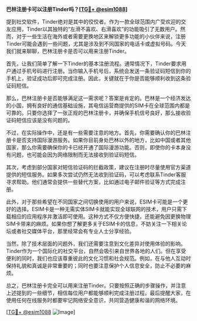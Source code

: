 **巴林注册卡可以注册Tinder吗？[[TG💪+ @esim1088](https://t.me/s/esim1088)]**

提到社交软件，Tinder绝对是其中的佼佼者。作为一款全球范围内广受欢迎的交友应用，Tinder以其独特的“左滑不喜欢、右滑喜欢”的功能吸引了无数用户。然而，对于一些生活在海外或者需要更换地区来解锁更多功能的小伙伴来说，注册Tinder可能会遇到一些问题，尤其是涉及到不同国家的电话卡或虚拟号码。今天我们就来聊聊，巴林注册卡是否可以用来注册Tinder。

首先，让我们简单了解一下Tinder的基本注册流程。通常情况下，Tinder要求用户通过手机号码进行注册。当你输入手机号后，系统会发送一条验证码短信到你的手机上，验证成功后即可完成注册。因此，关键就在于你是否能够顺利收到这条验证码短信。

那么，巴林注册卡是否能够满足这一需求呢？答案是肯定的。巴林是一个经济发达的小国，拥有良好的通信基础设施，其电信运营商提供的SIM卡在全球范围内都是可靠的。只要你选择了一张正规的巴林注册卡，并确保手机信号良好，那么接收验证码短信应该是没有问题的。

不过，在实际操作中，还是有一些需要注意的地方。首先，你需要确认你的巴林注册卡是否支持国际漫游服务。如果你目前身处巴林以外的地方，比如中国或者其他国家，那么你需要确保你的卡已经开通了国际漫游功能。否则，即使你的卡本身没有问题，也可能会因为网络限制而无法接收到验证码短信。

其次，考虑到部分国家对短信验证码的拦截政策，建议在注册时尽量使用官方渠道提供的短信服务。如果多次尝试仍然无法收到验证码，可以考虑联系Tinder客服寻求帮助。他们通常会提供一些替代方案，比如通过电子邮件验证等方式完成注册。

此外，对于那些希望在不同国家之间切换使用的用户来说，ESIM卡可能是一个更好的选择。ESIM卡是一种无需实体SIM卡就能实现全球联网的技术，用户只需下载相应的应用程序并激活即可使用。这种方式不仅方便快捷，还能避免因更换物理SIM卡带来的麻烦。如果你想了解更多关于ESIM卡的信息，不妨关注一下相关论坛或者社交媒体平台，那里经常会有专业人士分享经验。

当然，除了技术层面的问题外，我们还需要注意到文化差异对使用体验的影响。Tinder作为一个国际化的社交平台，自然会吸引来自世界各地的人们。但在享受便利的同时，我们也应该尊重彼此的文化习惯和社会规范。例如，在与他人互动时保持礼貌和真诚是非常重要的；同时也要注意保护个人信息安全，防止不必要的麻烦。

总之，巴林注册卡完全可以用来注册Tinder。只要按照正确的步骤操作，并注意上述提到的一些细节，相信每位用户都能够顺利完成注册过程。最后提醒大家，在使用任何在线服务时都要牢记网络安全意识，共同营造健康和谐的网络环境。

[[TG💪+ @esim1088](https://t.me/s/esim1088) ![Image](https://i.postimg.cc/4NQfJmqS/Snipaste-2025-05-13-00-14-12.png)]